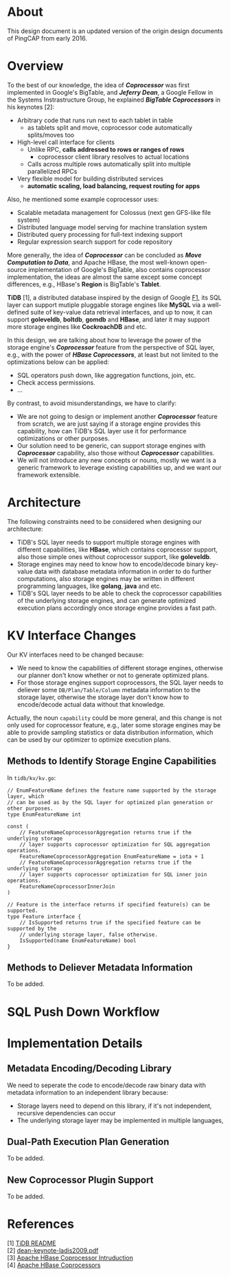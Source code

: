 # About

This design document is an updated version of the origin design documents of PingCAP from early 2016.

# Overview

To the best of our knowledge, the idea of ***Coprocessor*** was first implemented in Google's BigTable, and ***Jeferry Dean***, a Google Fellow in the Systems Instrastructure Group, he explained ***BigTable Coprocessors*** in his keynotes [2]:

- Arbitrary code that runs run next to each tablet in table
	- as tablets split and move, coprocessor code automatically splits/moves too
- High-level call interface for clients
	- Unlike RPC, **calls addressed to rows or ranges of rows**
		- coprocessor client library resolves to actual locations
	- Calls across multiple rows automatically split into multiple parallelized RPCs
- Very flexible model for building distributed services
	- **automatic scaling, load balancing, request routing for apps**

Also, he mentioned some example coprocessor uses:

- Scalable metadata management for Colossus (next gen GFS-like file system)
- Distributed language model serving for machine translation system
- Distributed query processing for full-text indexing support
- Regular expression search support for code repository

More generally, the idea of ***Coprocessor*** can be concluded as ***Move Computation to Data***, and Apache HBase, the most well-known open-source implementation of Google's BigTable, also contains coprocessor implementation, the ideas are almost the same except some concept differences, e.g., HBase's **Region** is BigTable's **Tablet**. 

**TiDB** [1], a distributed database inspired by the design of Google [F1](http://research.google.com/pubs/pub41344.html), its SQL layer can support mutiple pluggable storage engines like **MySQL** via a well-defined suite of key-value data retrieval interfaces, and up to now, it can support **goleveldb**, **boltdb**, **gomdb** and **HBase**, and later it may support more storage engines like **CockroachDB** and etc.

In this design, we are talking about how to leverage the power of the storage engine's ***Coprocessor*** feature from the perspective of SQL layer, e.g., with the power of ***HBase Coprocessors***, at least but not limited to the optimizations below can be applied:

- SQL operators push down, like aggregation functions, join, etc.
- Check access permissions.
- ...

By contrast, to avoid misunderstandings, we have to clarify:

- We are not going to design or implement another ***Coprocessor*** feature from scratch, we are just saying if a storage engine provides this capability, how can TiDB's SQL layer use it for performance optimizations or other purposes.
- Our solution need to be generic, can support storage engines with ***Coprocessor*** capability, also those without ***Coprocessor*** capabilities.
- We will not introduce any new concepts or nouns, mostly we want is a generic framework to leverage existing capabilities up, and we want our framework extensible.

# Architecture

The following constraints need to be considered when designing our architecture:

- TiDB's SQL layer needs to support multiple storage engines with different capabilities, like **HBase**, which contains coprocessor support, also those simple ones without coprocessor support, like **goleveldb**.
- Storage engines may need to know how to encode/decode binary key-value data with database metadata information in order to do further computations, also storage engines may be written in different programming languages, like **golang**, **java** and etc.
- TiDB's SQL layer needs to be able to check the coprocessor capabilities of the underlying storage engines, and can generate optimized execution plans accordingly once storage engine provides a fast path.



# KV Interface Changes

Our KV interfaces need to be changed because:

- We need to know the capabilities of different storage engines, otherwise our planner don't know whether or not to generate optimized plans.
- For those storage engines support coprocessors, the SQL layer needs to deliever some `DB/Plan/Table/Column` metadata information to the storage layer, otherwise the storage layer don't know how to encode/decode actual data without that knowledge.

Actually, the noun `capability` could be more general, and this change is not only used for coprocessor feature, e.g., later some storage engines may be able to provide sampling statistics or data distribution information, which can be used by our optimizer to optimize execution plans.

## Methods to Identify Storage Engine Capabilities

In `tidb/kv/kv.go`:

```
// EnumFeatureName defines the feature name supported by the storage layer, which
// can be used as by the SQL layer for optimized plan generation or other purposes.
type EnumFeatureName int

const (
	// FeatureNameCoprocessorAggregation returns true if the underlying storage
	// layer supports coprocessor optimization for SQL aggregation operations.
	FeatureNameCoprocessorAggregation EnumFeatureName = iota + 1
	// FeatureNameCoprocessorAggregation returns true if the underlying storage
	// layer supports coprocessor optimization for SQL inner join operations.
	FeatureNameCoprocessorInnerJoin
)

// Feature is the interface returns if specified feature(s) can be supported.
type Feature interface {
	// IsSupported returns true if the specified feature can be supported by the
	// underlying storage layer, false otherwise.
	IsSupported(name EnumFeatureName) bool
}
```

## Methods to Deliever Metadata Information

To be added.

# SQL Push Down Workflow

# Implementation Details

## Metadata Encoding/Decoding Library

We need to seperate the code to encode/decode raw binary data with metadata information to an independent library because:

- Storage layers need to depend on this library, if it's not independent, recursive dependencies can occur
- The underlying storage layer may be implemented in multiple languages, 

## Dual-Path Execution Plan Generation

To be added.

## New Coprocessor Plugin Support

To be added.

# References

[1] [TiDB README](https://github.com/pingcap/tidb/blob/master/README.md)
<br/>
[2] [dean-keynote-ladis2009.pdf](https://www.cs.cornell.edu/projects/ladis2009/talks/dean-keynote-ladis2009.pdf)
<br/>
[3] [Apache HBase Coprocessor Intruduction](https://blogs.apache.org/hbase/entry/coprocessor_introduction)
<br/>
[4] [Apache HBase Coprocessors](http://hbase.apache.org/book.html#cp)